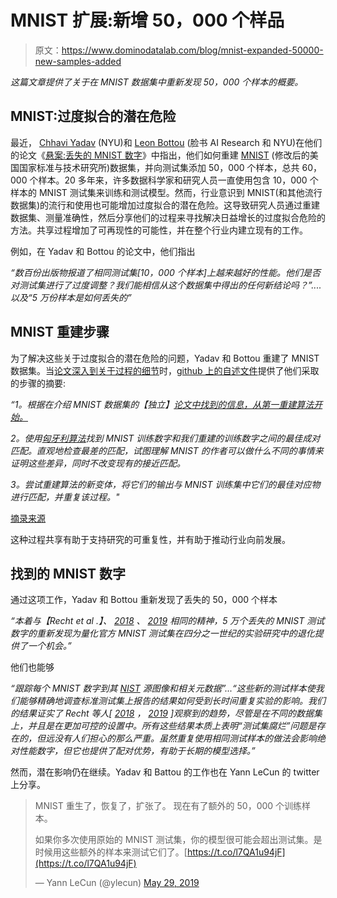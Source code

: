 # MNIST 扩展:新增 50，000 个样品

> 原文：<https://www.dominodatalab.com/blog/mnist-expanded-50000-new-samples-added>

*这篇文章提供了关于在 MNIST 数据集中重新发现 50，000 个样本的概要。*

## MNIST:过度拟合的潜在危险

最近， [Chhavi Yadav](https://twitter.com/chhaviyadav_/status/1133372241729732608?s=20) (NYU)和 [Leon Bottou](https://leon.bottou.org/start) (脸书 AI Research 和 NYU)在他们的论文《[悬案:丢失的 MNIST 数字](https://arxiv.org/pdf/1905.10498.pdf)》中指出，他们如何重建 [MNIST](https://www.dominodatalab.com/blog/benchmarking-nvidia-cuda-9-amazon-ec2-p3-instances-using-fashion-mnist) (修改后的美国国家标准与技术研究所)数据集，并向测试集添加 50，000 个样本，总共 60，000 个样本。20 多年来，许多数据科学家和研究人员一直使用包含 10，000 个样本的 MNIST 测试集来训练和测试模型。然而，行业意识到 MNIST(和其他流行数据集)的流行和使用也可能增加过度拟合的潜在危险。这导致研究人员通过重建数据集、测量准确性，然后分享他们的过程来寻找解决日益增长的过度拟合危险的方法。共享过程增加了可再现性的可能性，并在整个行业内建立现有的工作。

例如，在 Yadav 和 Bottou 的论文中，他们指出

*“数百份出版物报道了相同测试集[10，000 个样本]上越来越好的性能。他们是否对测试集进行了过度调整？我们能相信从这个数据集中得出的任何新结论吗？”....以及“5 万份样本是如何丢失的”*

## MNIST 重建步骤

为了解决这些关于过度拟合的潜在危险的问题，Yadav 和 Bottou 重建了 MNIST 数据集。当[论文深入到关于过程的细节](https://arxiv.org/pdf/1905.10498.pdf)时，[github 上的自述文件](https://github.com/facebookresearch/qmnist)提供了他们采取的步骤的摘要:

*“1。根据在介绍 MNIST 数据集的【独立】[论文中找到的信息，从第一重建算法开始。](https://leon.bottou.org/papers/bottou-cortes-94)*

*2。使用[匈牙利算法](https://en.wikipedia.org/wiki/Hungarian_algorithm)找到 MNIST 训练数字和我们重建的训练数字之间的最佳成对匹配。直观地检查最差的匹配，试图理解 MNIST 的作者可以做什么不同的事情来证明这些差异，同时不改变现有的接近匹配。*

*3。尝试重建算法的新变体，将它们的输出与 MNIST 训练集中它们的最佳对应物进行匹配，并重复该过程。"*

[摘录来源](https://github.com/facebookresearch/qmnist)

这种过程共享有助于支持研究的可重复性，并有助于推动行业向前发展。

## 找到的 MNIST 数字

通过这项工作，Yadav 和 Bottou 重新发现了丢失的 50，000 个样本

*“本着与【Recht et al .】、 [2018](https://arxiv.org/abs/1806.00451) 、 [2019](https://arxiv.org/abs/1902.10811) 相同的精神，5 万个丢失的 MNIST 测试数字的重新发现为量化官方 MNIST 测试集在四分之一世纪的实验研究中的退化提供了一个机会。”*

他们也能够

*“跟踪每个 MNIST 数字到其 [NIST](https://www.nist.gov/srd/nist-special-database-19) 源图像和相关元数据”...“这些新的测试样本使我们能够精确地调查标准测试集上报告的结果如何受到长时间重复实验的影响。我们的结果证实了 Recht 等人[ [2018](https://arxiv.org/abs/1806.00451) ， [2019](https://arxiv.org/abs/1902.10811) ]观察到的趋势，尽管是在不同的数据集上，并且是在更加可控的设置中。所有这些结果本质上表明“测试集腐烂”问题是存在的，但远没有人们担心的那么严重。虽然重复使用相同测试样本的做法会影响绝对性能数字，但它也提供了配对优势，有助于长期的模型选择。”*

然而，潜在影响仍在继续。Yadav 和 Battou 的工作也在 Yann LeCun 的 twitter 上分享。

> MNIST 重生了，恢复了，扩张了。
> 现在有了额外的 50，000 个训练样本。
> 
> 如果你多次使用原始的 MNIST 测试集，你的模型很可能会超出测试集。是时候用这些额外的样本来测试它们了。[https://t.co/l7QA1u94jF](https://t.co/l7QA1u94jF)
> 
> — Yann LeCun (@ylecun) [May 29, 2019](https://twitter.com/ylecun/status/1133735660563697665?ref_src=twsrc%5Etfw)